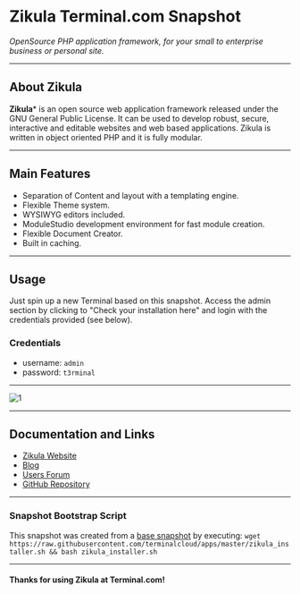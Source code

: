 # **Zikula** Terminal.com Snapshot

*OpenSource PHP application framework, for your small to enterprise business or personal site.*

---

## About Zikula


**Zikula*** is an open source web application framework released under the GNU General Public License. It can be used to develop robust, secure, interactive and editable websites and web based applications. Zikula is written in object oriented PHP and it is fully modular.

---

## Main Features

- Separation of Content and layout with a templating engine.
- Flexible Theme system.
- WYSIWYG editors included.
- ModuleStudio development environment for fast module creation.
- Flexible Document Creator.
- Built in caching.

---

## Usage

Just spin up a new Terminal based on this snapshot. Access the admin section by clicking to "Check your installation here" and login with the credentials provided (see below).

### Credentials

- username: `admin`
- password: `t3rminal`

---

![1](http://i.imgur.com/816Rdzb.png)

---

## Documentation and Links

- [Zikula Website](http://zikula.org/)
- [Blog](http://zikula.org/blog/view)
- [Users Forum](http://zikula.org/forums/)
- [GitHub Repository](https://github.com/zikula)

---

### Snapshot Bootstrap Script

This snapshot was created from a [base snapshot](https://www.terminal.com/tiny/FzpHiTXG1K) by executing:
`wget https://raw.githubusercontent.com/terminalcloud/apps/master/zikula_installer.sh && bash zikula_installer.sh`

---

#### Thanks for using Zikula at Terminal.com!
